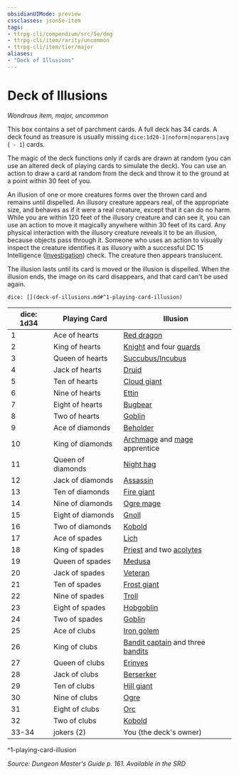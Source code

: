 ```yaml
---
obsidianUIMode: preview
cssclasses: json5e-item
tags:
- ttrpg-cli/compendium/src/5e/dmg
- ttrpg-cli/item/rarity/uncommon
- ttrpg-cli/item/tier/major
aliases: 
- "Deck of Illusions"
---
```

# Deck of Illusions
*Wondrous item, major, uncommon*  



This box contains a set of parchment cards. A full deck has 34 cards. A deck found as treasure is usually missing `dice:1d20-1|noform|noparens|avg` (` - 1`) cards.

The magic of the deck functions only if cards are drawn at random (you can use an altered deck of playing cards to simulate the deck). You can use an action to draw a card at random from the deck and throw it to the ground at a point within 30 feet of you.

An illusion of one or more creatures forms over the thrown card and remains until dispelled. An illusory creature appears real, of the appropriate size, and behaves as if it were a real creature, except that it can do no harm. While you are within 120 feet of the illusory creature and can see it, you can use an action to move it magically anywhere within 30 feet of its card. Any physical interaction with the illusory creature reveals it to be an illusion, because objects pass through it. Someone who uses an action to visually inspect the creature identifies it as illusory with a successful DC 15 Intelligence ([Investigation](3-Mechanics/CLI/rules/skills.md#Investigation)) check. The creature then appears translucent.

The illusion lasts until its card is moved or the illusion is dispelled. When the illusion ends, the image on its card disappears, and that card can't be used again.

`dice: [](deck-of-illusions.md#^1-playing-card-illusion)`

| dice: 1d34 | Playing Card | Illusion |
|------------|--------------|----------|
| 1 | Ace of hearts | [Red dragon](3-Mechanics/CLI/bestiary/dragon/adult-red-dragon.md) |
| 2 | King of hearts | [Knight](3-Mechanics/CLI/bestiary/humanoid/knight.md) and four [guards](3-Mechanics/CLI/bestiary/humanoid/guard.md) |
| 3 | Queen of hearts | [Succubus/Incubus](3-Mechanics/CLI/bestiary/fiend/succubus.md) |
| 4 | Jack of hearts | [Druid](3-Mechanics/CLI/bestiary/humanoid/druid.md) |
| 5 | Ten of hearts | [Cloud giant](3-Mechanics/CLI/bestiary/giant/cloud-giant.md) |
| 6 | Nine of hearts | [Ettin](3-Mechanics/CLI/bestiary/giant/ettin.md) |
| 7 | Eight of hearts | [Bugbear](3-Mechanics/CLI/bestiary/humanoid/bugbear.md) |
| 8 | Two of hearts | [Goblin](3-Mechanics/CLI/bestiary/humanoid/goblin.md) |
| 9 | Ace of diamonds | [Beholder](3-Mechanics/CLI/bestiary/aberration/beholder.md) |
| 10 | King of diamonds | [Archmage](3-Mechanics/CLI/bestiary/humanoid/archmage.md) and [mage](3-Mechanics/CLI/bestiary/humanoid/mage.md) apprentice |
| 11 | Queen of diamonds | [Night hag](3-Mechanics/CLI/bestiary/fiend/night-hag.md) |
| 12 | Jack of diamonds | [Assassin](3-Mechanics/CLI/bestiary/humanoid/assassin.md) |
| 13 | Ten of diamonds | [Fire giant](3-Mechanics/CLI/bestiary/giant/fire-giant.md) |
| 14 | Nine of diamonds | [Ogre mage](3-Mechanics/CLI/bestiary/giant/oni.md) |
| 15 | Eight of diamonds | [Gnoll](3-Mechanics/CLI/bestiary/humanoid/gnoll.md) |
| 16 | Two of diamonds | [Kobold](3-Mechanics/CLI/bestiary/humanoid/kobold.md) |
| 17 | Ace of spades | [Lich](3-Mechanics/CLI/bestiary/undead/lich.md) |
| 18 | King of spades | [Priest](3-Mechanics/CLI/bestiary/humanoid/priest.md) and two [acolytes](3-Mechanics/CLI/bestiary/humanoid/acolyte.md) |
| 19 | Queen of spades | [Medusa](3-Mechanics/CLI/bestiary/monstrosity/medusa.md) |
| 20 | Jack of spades | [Veteran](3-Mechanics/CLI/bestiary/humanoid/veteran.md) |
| 21 | Ten of spades | [Frost giant](3-Mechanics/CLI/bestiary/giant/frost-giant.md) |
| 22 | Nine of spades | [Troll](3-Mechanics/CLI/bestiary/giant/troll.md) |
| 23 | Eight of spades | [Hobgoblin](3-Mechanics/CLI/bestiary/humanoid/hobgoblin.md) |
| 24 | Two of spades | [Goblin](3-Mechanics/CLI/bestiary/humanoid/goblin.md) |
| 25 | Ace of clubs | [Iron golem](3-Mechanics/CLI/bestiary/construct/iron-golem.md) |
| 26 | King of clubs | [Bandit captain](3-Mechanics/CLI/bestiary/humanoid/bandit-captain.md) and three [bandits](3-Mechanics/CLI/bestiary/humanoid/bandit.md) |
| 27 | Queen of clubs | [Erinyes](3-Mechanics/CLI/bestiary/fiend/erinyes.md) |
| 28 | Jack of clubs | [Berserker](3-Mechanics/CLI/bestiary/humanoid/berserker.md) |
| 29 | Ten of clubs | [Hill giant](3-Mechanics/CLI/bestiary/giant/hill-giant.md) |
| 30 | Nine of clubs | [Ogre](3-Mechanics/CLI/bestiary/giant/ogre.md) |
| 31 | Eight of clubs | [Orc](3-Mechanics/CLI/bestiary/humanoid/orc.md) |
| 32 | Two of clubs | [Kobold](3-Mechanics/CLI/bestiary/humanoid/kobold.md) |
| 33-34 | jokers (2) | You (the deck's owner) |
^1-playing-card-illusion

*Source: Dungeon Master's Guide p. 161. Available in the <span title='Systems Reference Document (5.1)'>SRD</span>*
